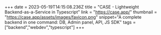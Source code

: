 +++
date = 2023-05-19T14:15:08.236Z
title = "CASE - Lightweight Backend-as-a-Service in Typescript"
link = "https://case.app/"
thumbnail = "https://case.app/assets/images/favicon.png"
snippet="A complete backend in one command: DB, Admin panel, API, JS SDK"
tags = ["backend","webdev","typescript"]
+++
